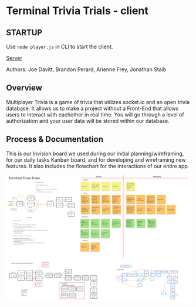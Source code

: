 # Terminal Trivia Trials - client

## STARTUP

Use `node player.js` in CLI to start the client.

[Server](https://github.com/j-davitt/trivia-backend-server)

 Authors: Joe Davitt, Brandon Perard, Arienne Frey, Jonathan Staib

## Overview

  Multiplayer Trivia is a game of trivia that utilizes socket.io and an open trivia database. It allows us to make a project without a Front-End that allows users to interact with eachother in real time. You will go through a level of authorization and your user data will be stored within our database.

## Process & Documentation

This is our Invision board we used during our initial planning/wireframing, for our daily tasks Kanban board, and for developing and wireframing new features. It also includes the flowchart for the interactions of our entire app.

![Whiteboard](./assets/TerminalTriviaTrialsBoard.png)
